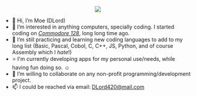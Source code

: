 <div align="center"><img src="https://github.com/DLord420/DLord420/blob/main/Code.png"></div>    

- 👋 Hi, I’m Moe (DLord)
- 👀 I’m interested in anything computers, specially coding.  I started coding on [_Commodore 128_](https://en.wikipedia.org/wiki/Commodore_128), long long time ago.  
- 🌱 I’m still practicing and learning new coding languages to add to my long list (Basic, Pascal, Cobol, C, C++, JS, Python, and of course Assembly which I _hate_!)    
- ⭐ I'm currently developing apps for my personal use/needs, while having fun doing so.  :relaxed:    
- 💞️ I’m willing to collaborate on any non-profit programming/development project.
- 📫 I could be reached via email: DLord420@mail.com

<!---
DLord420/DLord420 is a ✨ special ✨ repository because its `README.md` (this file) appears on your GitHub profile.
You can click the Preview link to take a look at your changes.
--->
